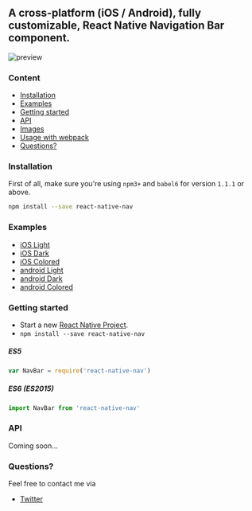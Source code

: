 ## A cross-platform (iOS / Android), fully customizable, React Native Navigation Bar component.

![preview](https://github.com/jineshshah36/react-native-nav/blob/master/examples/assets/react-native-nav_preview.png)

### Content
- [Installation](#installation)
- [Examples](#examples)
- [Getting started](#getting-started)
- [API](#api)
- [Images](#images)
- [Usage with webpack](#usage-with-webpack)
- [Questions?](#questions)

### Installation
First of all, make sure you're using `npm3+` and `babel6` for version `1.1.1` or above.

```bash
npm install --save react-native-nav
```

### Examples

  - [iOS Light](https://github.com/jineshshah36/react-native-nav/tree/master/examples/ios-light.js)
  - [iOS Dark](https://github.com/jineshshah36/react-native-nav/tree/master/examples/ios-dark.js)
  - [iOS Colored](https://github.com/jineshshah36/react-native-nav/tree/master/examples/ios-colored.js)
  - [android Light](https://github.com/jineshshah36/react-native-nav/tree/master/examples/android-light.js)
  - [android Dark](https://github.com/jineshshah36/react-native-nav/tree/master/examples/android-dark.js)
  - [android Colored](https://github.com/jineshshah36/react-native-nav/tree/master/examples/android-colored.js)

### Getting started

  - Start a new [React Native Project](https://facebook.github.io/react-native/docs/getting-started.html#content).
  - `npm install --save react-native-nav`

##### ES5

```javascript
var NavBar = require('react-native-nav')
```

##### ES6 (ES2015)

```javascript
import NavBar from 'react-native-nav'
```

### API

Coming soon...

### Questions?
Feel free to contact me via
- [Twitter](https://twitter.com/jineshshah36)
